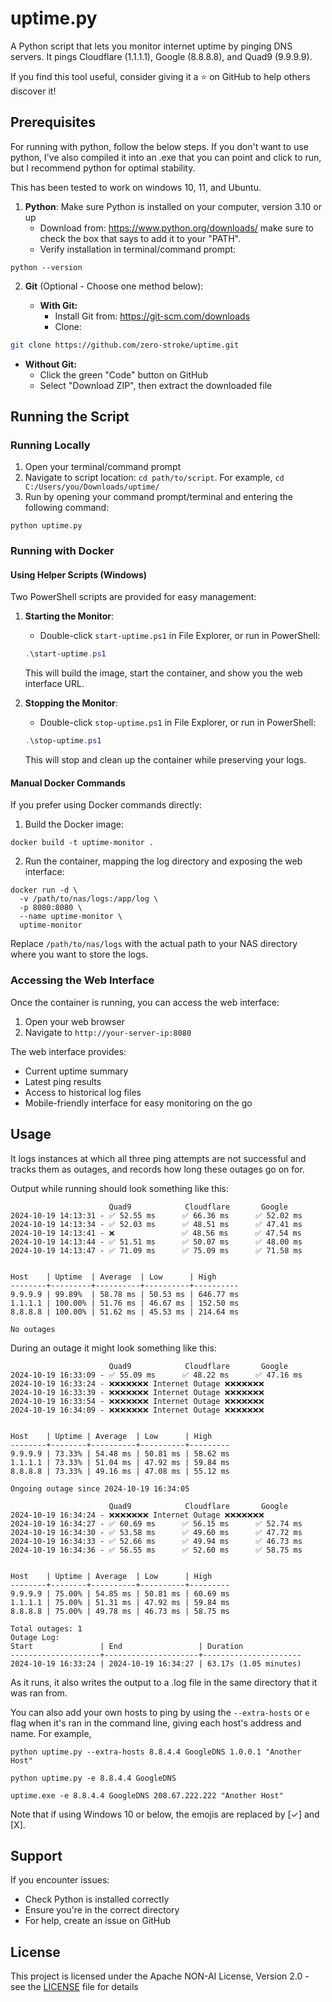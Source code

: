 # uptime.py

A Python script that lets you monitor internet uptime by pinging DNS servers. It pings Cloudflare (1.1.1.1), Google (8.8.8.8), and Quad9 (9.9.9.9).

If you find this tool useful, consider giving it a ⭐ on GitHub to help others discover it!
## Prerequisites

For running with python, follow the below steps. If you don't want to use python, I've also compiled it into an .exe that you can point and click to run, but I recommend python for optimal stability. 

This has been tested to work on windows 10, 11, and Ubuntu. 

1. **Python**: Make sure Python is installed on your computer, version 3.10 or up
   - Download from: https://www.python.org/downloads/ make sure to check the box that says to add it to your "PATH".
   - Verify installation in terminal/command prompt: 
```shell 
python --version
``` 

2. **Git** (Optional - Choose one method below):



   - **With Git:**
     - Install Git from: https://git-scm.com/downloads
     - Clone: 
```bash 
git clone https://github.com/zero-stroke/uptime.git
```
   - **Without Git:**
     - Click the green "Code" button on GitHub
     - Select "Download ZIP", then extract the downloaded file

## Running the Script

### Running Locally

1. Open your terminal/command prompt
2. Navigate to script location: `cd path/to/script`. For example, `cd C:/Users/you/Downloads/uptime/`
3. Run by opening your command prompt/terminal and entering the following command: 
```shell
python uptime.py
```

### Running with Docker

#### Using Helper Scripts (Windows)

Two PowerShell scripts are provided for easy management:

1. **Starting the Monitor**:
   - Double-click `start-uptime.ps1` in File Explorer, or run in PowerShell:
   ```powershell
   .\start-uptime.ps1
   ```
   This will build the image, start the container, and show you the web interface URL.

2. **Stopping the Monitor**:
   - Double-click `stop-uptime.ps1` in File Explorer, or run in PowerShell:
   ```powershell
   .\stop-uptime.ps1
   ```
   This will stop and clean up the container while preserving your logs.

#### Manual Docker Commands

If you prefer using Docker commands directly:

1. Build the Docker image:
```shell
docker build -t uptime-monitor .
```

2. Run the container, mapping the log directory and exposing the web interface:
```shell
docker run -d \
  -v /path/to/nas/logs:/app/log \
  -p 8080:8080 \
  --name uptime-monitor \
  uptime-monitor
```

Replace `/path/to/nas/logs` with the actual path to your NAS directory where you want to store the logs.

### Accessing the Web Interface

Once the container is running, you can access the web interface:

1. Open your web browser
2. Navigate to `http://your-server-ip:8080`

The web interface provides:
- Current uptime summary
- Latest ping results
- Access to historical log files
- Mobile-friendly interface for easy monitoring on the go

## Usage 
It logs instances at which all three ping attempts are not successful and tracks them as outages, and records how long these outages go on for.

Output while running should look something like this:
```
                      Quad9            Cloudflare       Google
2024-10-19 14:13:31 - ✅ 52.55 ms      ✅ 66.36 ms      ✅ 52.02 ms
2024-10-19 14:13:34 - ✅ 52.03 ms      ✅ 48.51 ms      ✅ 47.41 ms
2024-10-19 14:13:41 - ❌               ✅ 48.56 ms      ✅ 47.54 ms
2024-10-19 14:13:44 - ✅ 51.51 ms      ✅ 50.07 ms      ✅ 48.00 ms
2024-10-19 14:13:47 - ✅ 71.09 ms      ✅ 75.09 ms      ✅ 71.58 ms


Host    | Uptime  | Average  | Low      | High
--------+---------+----------+----------+----------
9.9.9.9 | 99.89%  | 58.78 ms | 50.53 ms | 646.77 ms
1.1.1.1 | 100.00% | 51.76 ms | 46.67 ms | 152.50 ms
8.8.8.8 | 100.00% | 51.62 ms | 45.53 ms | 214.64 ms

No outages
```

During an outage it might look something like this:
```shell
                      Quad9            Cloudflare       Google
2024-10-19 16:33:09 - ✅ 55.09 ms      ✅ 48.22 ms      ✅ 47.16 ms
2024-10-19 16:33:24 - ❌❌❌❌❌❌❌ Internet Outage ❌❌❌❌❌❌❌
2024-10-19 16:33:39 - ❌❌❌❌❌❌❌ Internet Outage ❌❌❌❌❌❌❌
2024-10-19 16:33:54 - ❌❌❌❌❌❌❌ Internet Outage ❌❌❌❌❌❌❌
2024-10-19 16:34:09 - ❌❌❌❌❌❌❌ Internet Outage ❌❌❌❌❌❌❌


Host    | Uptime | Average  | Low      | High
--------+--------+----------+----------+---------
9.9.9.9 | 73.33% | 54.48 ms | 50.81 ms | 58.62 ms
1.1.1.1 | 73.33% | 51.04 ms | 47.92 ms | 59.84 ms
8.8.8.8 | 73.33% | 49.16 ms | 47.08 ms | 55.12 ms

Ongoing outage since 2024-10-19 16:34:05

                      Quad9            Cloudflare       Google
2024-10-19 16:34:24 - ❌❌❌❌❌❌❌ Internet Outage ❌❌❌❌❌❌❌
2024-10-19 16:34:27 - ✅ 60.69 ms      ✅ 56.15 ms      ✅ 52.74 ms
2024-10-19 16:34:30 - ✅ 53.58 ms      ✅ 49.60 ms      ✅ 47.72 ms
2024-10-19 16:34:33 - ✅ 52.66 ms      ✅ 49.94 ms      ✅ 46.73 ms
2024-10-19 16:34:36 - ✅ 56.55 ms      ✅ 52.60 ms      ✅ 58.75 ms


Host    | Uptime | Average  | Low      | High
--------+--------+----------+----------+---------
9.9.9.9 | 75.00% | 54.85 ms | 50.81 ms | 60.69 ms
1.1.1.1 | 75.00% | 51.31 ms | 47.92 ms | 59.84 ms
8.8.8.8 | 75.00% | 49.78 ms | 46.73 ms | 58.75 ms

Total outages: 1
Outage Log:
Start               | End                 | Duration
--------------------+---------------------+----------------------
2024-10-19 16:33:24 | 2024-10-19 16:34:27 | 63.17s (1.05 minutes)
```

As it runs, it also writes the output to a .log file in the same directory that it was ran from.

You can also add your own hosts to ping by using the `--extra-hosts` or `e` flag when 
it's ran in the command line, giving each host's address and name. 
For example, 

```python uptime.py --extra-hosts 8.8.4.4 GoogleDNS 1.0.0.1 "Another Host"```

```python uptime.py -e 8.8.4.4 GoogleDNS```

```uptime.exe -e 8.8.4.4 GoogleDNS 208.67.222.222 "Another Host"```


Note that if using Windows 10 or below, the emojis are replaced by [✓] and [X].



## Support

If you encounter issues:
- Check Python is installed correctly
- Ensure you're in the correct directory
- For help, create an issue on GitHub


## License
This project is licensed under the Apache NON-AI License, Version 2.0 - see the [LICENSE](LICENSE.txt) file for details

